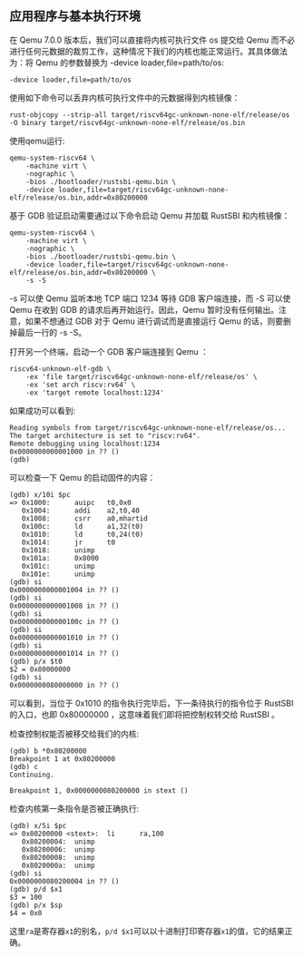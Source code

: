 ## 应用程序与基本执行环境

在 Qemu 7.0.0 版本后，我们可以直接将内核可执行文件 os 提交给 Qemu 而不必进行任何元数据的裁剪工作，这种情况下我们的内核也能正常运行。其具体做法为：将 Qemu 的参数替换为 -device loader,file=path/to/os:
```
-device loader,file=path/to/os
```

使用如下命令可以丢弃内核可执行文件中的元数据得到内核镜像：
```
rust-objcopy --strip-all target/riscv64gc-unknown-none-elf/release/os -O binary target/riscv64gc-unknown-none-elf/release/os.bin
```

使用qemu运行:
```
qemu-system-riscv64 \
    -machine virt \
    -nographic \
    -bios ./bootloader/rustsbi-qemu.bin \
    -device loader,file=target/riscv64gc-unknown-none-elf/release/os.bin,addr=0x80200000
```

基于 GDB 验证启动需要通过以下命令启动 Qemu 并加载 RustSBI 和内核镜像：
```
qemu-system-riscv64 \
    -machine virt \
    -nographic \
    -bios ./bootloader/rustsbi-qemu.bin \
    -device loader,file=target/riscv64gc-unknown-none-elf/release/os.bin,addr=0x80200000 \
	-s -S
```

-s 可以使 Qemu 监听本地 TCP 端口 1234 等待 GDB 客户端连接，而 -S 可以使 Qemu 在收到 GDB 的请求后再开始运行。因此，Qemu 暂时没有任何输出。注意，如果不想通过 GDB 对于 Qemu 进行调试而是直接运行 Qemu 的话，则要删掉最后一行的 -s -S。

打开另一个终端，启动一个 GDB 客户端连接到 Qemu ：
```
riscv64-unknown-elf-gdb \
    -ex 'file target/riscv64gc-unknown-none-elf/release/os' \
    -ex 'set arch riscv:rv64' \
    -ex 'target remote localhost:1234'
```

如果成功可以看到:
```
Reading symbols from target/riscv64gc-unknown-none-elf/release/os...
The target architecture is set to "riscv:rv64".
Remote debugging using localhost:1234
0x0000000000001000 in ?? ()
(gdb)
```

可以检查一下 Qemu 的启动固件的内容：
```
(gdb) x/10i $pc
=> 0x1000:      auipc   t0,0x0
   0x1004:      addi    a2,t0,40
   0x1008:      csrr    a0,mhartid
   0x100c:      ld      a1,32(t0)
   0x1010:      ld      t0,24(t0)
   0x1014:      jr      t0
   0x1018:      unimp
   0x101a:      0x8000
   0x101c:      unimp
   0x101e:      unimp
(gdb) si
0x0000000000001004 in ?? ()
(gdb) si
0x0000000000001008 in ?? ()
(gdb) si
0x000000000000100c in ?? ()
(gdb) si
0x0000000000001010 in ?? ()
(gdb) si
0x0000000000001014 in ?? ()
(gdb) p/x $t0
$2 = 0x80000000
(gdb) si
0x0000000080000000 in ?? ()
```
可以看到，当位于 0x1010 的指令执行完毕后，下一条待执行的指令位于 RustSBI 的入口，也即 0x80000000 ，这意味着我们即将把控制权转交给 RustSBI 。

检查控制权能否被移交给我们的内核:
```
(gdb) b *0x80200000
Breakpoint 1 at 0x80200000
(gdb) c
Continuing.

Breakpoint 1, 0x0000000080200000 in stext ()
```

检查内核第一条指令是否被正确执行:
```
(gdb) x/5i $pc
=> 0x80200000 <stext>:  li      ra,100
   0x80200004:  unimp
   0x80200006:  unimp
   0x80200008:  unimp
   0x8020000a:  unimp
(gdb) si
0x0000000080200004 in ?? ()
(gdb) p/d $x1
$3 = 100
(gdb) p/x $sp
$4 = 0x0
```
这里`ra`是寄存器`x1`的别名，`p/d $x1`可以以十进制打印寄存器`x1`的值，它的结果正确。